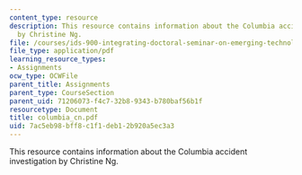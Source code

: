 ```yaml
---
content_type: resource
description: This resource contains information about the Columbia accident investigation
  by Christine Ng.
file: /courses/ids-900-integrating-doctoral-seminar-on-emerging-technologies-fall-2005/7ac5eb98bff8c1f1deb12b920a5ec3a3_columbia_cn.pdf
file_type: application/pdf
learning_resource_types:
- Assignments
ocw_type: OCWFile
parent_title: Assignments
parent_type: CourseSection
parent_uid: 71206073-f4c7-32b8-9343-b780baf56b1f
resourcetype: Document
title: columbia_cn.pdf
uid: 7ac5eb98-bff8-c1f1-deb1-2b920a5ec3a3
---
```

This resource contains information about the Columbia accident investigation by Christine Ng.

